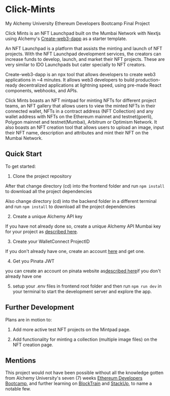 # Click-Mints

My Alchemy University Ethereum Developers Bootcamp Final Project

Click Mints is an NFT Launchpad built on the Mumbai Network with Nextjs using Alchemy's [Create-web3-dapp](https://createweb3dapp.alchemy.com) as a starter template.

An NFT Launchpad is a platform that assists the minting and launch of NFT projects. With the NFT Launchpad development services, the creators can increase funds to develop, launch, and market their NFT projects. These are very similar to IDO Launchpads but cater specially to NFT creators.

Create-web3-dapp is an npx tool that allows developers to create web3 applications in ~4 minutes. It allows web3 developers to build production-ready decentralized applications at lightning speed, using pre-made React components, webhooks, and APIs.

Click Mints boasts an NFT mintpad for minting NFTs for different project teams, an NFT gallery that allows users to view the minted NFTs in their connected wallet, NFTs in a contract address (NFT Collection) and any wallet address with NFTs on the Ethereum mainnet and testnet(goerli), Polygon mainnet and testnet(Mumbai), Arbitrum or Optimism Network. It also boasts an NFT creation tool that allows users to upload an image, input their NFT name, description and attributes and mint their NFT on the Mumbai Network.

## Quick Start 

To get started:

1. Clone the project repository

After that change directory (cd) into the frontend folder and run `npm install` to download all the project dependencies

Also change directory (cd) into the backend folder in a different terminal and run `npm install` to download all the project dependencies

2. Create a unique Alchemy API key 

If you have not already done so, create a unique Alchemy API Mumbai key
for your project as [described here](https://docs.alchemy.com/reference/api-overview?a=eth-bootcamp).

3. Create your WalletConnect ProjectID 

If you don't already have one, create an account [here](https://cloud.walletconnect.com/sign-in) and get one.

4. Get you Pinata JWT

you can create an account on pinata website as[described here](https://docs.alchemy.com/docs/nft-creator-component)if you don't already have one 

5. setup your .env files in frontend root folder and then run `npm run dev` in your terminal to start the development server and explore the app.

## Further Development

Plans are in motion to:

1. Add more active test NFT projects on the Mintpad page.

2. Add functionality for minting a collection (multiple image files) on the NFT creation page.

## Mentions

This project would not have been possible without all the knowledge gotten from Alchemy University's seven (7) weeks [Ethereum Developers Bootcamp](https://university.alchemy.com),  and further learning on [BlockTrain](https://www.blocktrain.info) and [StackUp](https://app.stackup.dev), to name a notable few.



